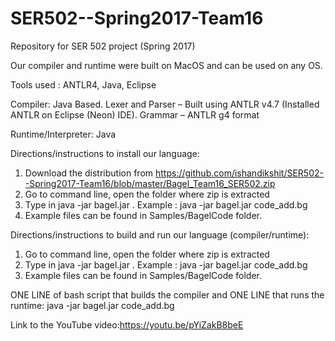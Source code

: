 # SER502--Spring2017-Team16
Repository for SER 502 project (Spring 2017)

Our compiler and runtime were built on MacOS and can be used on any OS.

Tools used : ANTLR4, Java, Eclipse

Compiler: Java Based.
Lexer and Parser – Built using  ANTLR v4.7 (Installed ANTLR on Eclipse (Neon) IDE).
Grammar – ANTLR g4 format

Runtime/Interpreter: Java

Directions/instructions to install our language:
1. Download the distribution from https://github.com/ishandikshit/SER502--Spring2017-Team16/blob/master/Bagel_Team16_SER502.zip
2. Go to command line, open the folder where zip is extracted
3. Type in java -jar bagel.jar <example-code-filename>. Example : java -jar bagel.jar code_add.bg
4. Example files can be found in Samples/BagelCode folder.

Directions/instructions to build and run our language (compiler/runtime):
1. Go to command line, open the folder where zip is extracted
2. Type in java -jar bagel.jar <example-code-filename>. Example : java -jar bagel.jar code_add.bg
3. Example files can be found in Samples/BagelCode folder.

ONE LINE of bash script that builds the compiler and ONE LINE that runs the runtime:
java -jar bagel.jar code_add.bg

Link to the YouTube video:https://youtu.be/pYiZakB8beE
